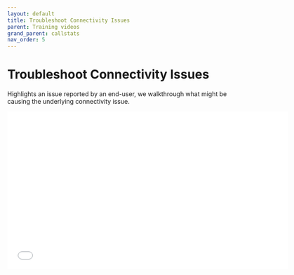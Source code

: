 ```yaml
---
layout: default
title: Troubleshoot Connectivity Issues
parent: Training videos
grand_parent: callstats
nav_order: 5
---
```


# Troubleshoot Connectivity Issues

Highlights an issue reported by an end-user, we walkthrough what might be causing the underlying connectivity issue.

<iframe class="vidyard_iframe" src="//play.vidyard.com/iUQ4FvhDugkxzKKtyHLGV4.html?" width=640 height=360 scrolling="no" frameborder="0" allowtransparency="true" allowfullscreen></iframe>
